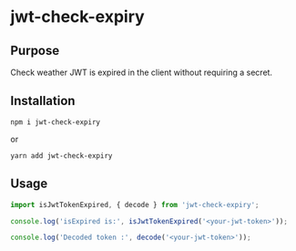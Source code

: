 # jwt-check-expiry

## Purpose

Check weather JWT is expired in the client without requiring a secret.

## Installation

`npm i jwt-check-expiry`

or 

`yarn add jwt-check-expiry`


## Usage

```js
import isJwtTokenExpired, { decode } from 'jwt-check-expiry';

console.log('isExpired is:', isJwtTokenExpired('<your-jwt-token>'));

console.log('Decoded token :', decode('<your-jwt-token>'));

```
